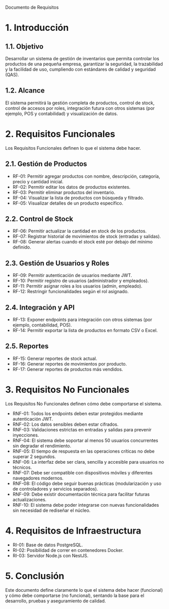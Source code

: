 Documento de Requisitos

# 1. Introducción

## 1.1. Objetivo

Desarrollar un sistema de gestión de inventarios que permita controlar los productos de una pequeña empresa, garantizar la seguridad, la trazabilidad y la facilidad de uso, cumpliendo con estándares de calidad y seguridad (QAS).

## 1.2. Alcance

El sistema permitirá la gestión completa de productos, control de stock, control de accesos por roles, integración futura con otros sistemas (por ejemplo, POS y contabilidad) y visualización de datos.

# 2. Requisitos Funcionales

Los Requisitos Funcionales definen lo que el sistema debe hacer.

## 2.1. Gestión de Productos

- RF-01: Permitir agregar productos con nombre, descripción, categoría, precio y cantidad inicial.
- RF-02: Permitir editar los datos de productos existentes.
- RF-03: Permitir eliminar productos del inventario.
- RF-04: Visualizar la lista de productos con búsqueda y filtrado.
- RF-05: Visualizar detalles de un producto específico.
## 2.2. Control de Stock

- RF-06: Permitir actualizar la cantidad en stock de los productos.
- RF-07: Registrar historial de movimientos de stock (entradas y salidas).
- RF-08: Generar alertas cuando el stock esté por debajo del mínimo definido.
## 2.3. Gestión de Usuarios y Roles

- RF-09: Permitir autenticación de usuarios mediante JWT.
- RF-10: Permitir registro de usuarios (administrador y empleados).
- RF-11: Permitir asignar roles a los usuarios (admin, empleado).
- RF-12: Restringir funcionalidades según el rol asignado.
## 2.4. Integración y API

- RF-13: Exponer endpoints para integración con otros sistemas (por ejemplo, contabilidad, POS).
- RF-14: Permitir exportar la lista de productos en formato CSV o Excel.
## 2.5. Reportes

- RF-15: Generar reportes de stock actual.
- RF-16: Generar reportes de movimientos por producto.
- RF-17: Generar reportes de productos más vendidos.
# 3. Requisitos No Funcionales

Los Requisitos No Funcionales definen cómo debe comportarse el sistema.

- RNF-01: Todos los endpoints deben estar protegidos mediante autenticación JWT.
- RNF-02: Los datos sensibles deben estar cifrados.
- RNF-03: Validaciones estrictas en entradas y salidas para prevenir inyecciones.
- RNF-04: El sistema debe soportar al menos 50 usuarios concurrentes sin degradar el rendimiento.
- RNF-05: El tiempo de respuesta en las operaciones críticas no debe superar 2 segundos.
- RNF-06: La interfaz debe ser clara, sencilla y accesible para usuarios no técnicos.
- RNF-07: Debe ser compatible con dispositivos móviles y diferentes navegadores modernos.
- RNF-08: El código debe seguir buenas prácticas (modularización y uso de controladores y servicios separados).
- RNF-09: Debe existir documentación técnica para facilitar futuras actualizaciones.
- RNF-10: El sistema debe poder integrarse con nuevas funcionalidades sin necesidad de rediseñar el núcleo.
# 4. Requisitos de Infraestructura

- RI-01: Base de datos PostgreSQL.
- RI-02: Posibilidad de correr en contenedores Docker.
- RI-03: Servidor Node.js con NestJS.
# 5. Conclusión

Este documento define claramente lo que el sistema debe hacer (funcional) y cómo debe comportarse (no funcional), sentando la base para el desarrollo, pruebas y aseguramiento de calidad.

